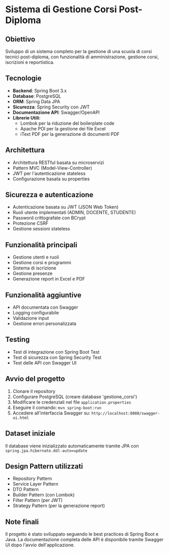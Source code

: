 # Sistema di Gestione Corsi Post-Diploma

## Obiettivo
Sviluppo di un sistema completo per la gestione di una scuola di corsi tecnici post-diploma, con funzionalità di amministrazione, gestione corsi, iscrizioni e reportistica.

## Tecnologie
- **Backend**: Spring Boot 3.x
- **Database**: PostgreSQL
- **ORM**: Spring Data JPA
- **Sicurezza**: Spring Security con JWT
- **Documentazione API**: Swagger/OpenAPI
- **Librerie Utili**: 
  - Lombok per la riduzione del boilerplate code
  - Apache POI per la gestione dei file Excel
  - iText PDF per la generazione di documenti PDF

## Architettura
- Architettura RESTful basata su microservizi
- Pattern MVC (Model-View-Controller)
- JWT per l'autenticazione stateless
- Configurazione basata su properties

## Sicurezza e autenticazione
- Autenticazione basata su JWT (JSON Web Token)
- Ruoli utente implementati (ADMIN, DOCENTE, STUDENTE)
- Password crittografate con BCrypt
- Protezione CSRF
- Gestione sessioni stateless

## Funzionalità principali
- Gestione utenti e ruoli
- Gestione corsi e programmi
- Sistema di iscrizione
- Gestione presenze
- Generazione report in Excel e PDF

## Funzionalità aggiuntive
- API documentata con Swagger
- Logging configurabile
- Validazione input
- Gestione errori personalizzata

## Testing
- Test di integrazione con Spring Boot Test
- Test di sicurezza con Spring Security Test
- Test delle API con Swagger UI

## Avvio del progetto
1. Clonare il repository
2. Configurare PostgreSQL (creare database 'gestione_corsi')
3. Modificare le credenziali nel file `application.properties`
4. Eseguire il comando: `mvn spring-boot:run`
5. Accedere all'interfaccia Swagger su: `http://localhost:8080/swagger-ui.html`

## Dataset iniziale
Il database viene inizializzato automaticamente tramite JPA con `spring.jpa.hibernate.ddl-auto=update`

## Design Pattern utilizzati
- Repository Pattern
- Service Layer Pattern
- DTO Pattern
- Builder Pattern (con Lombok)
- Filter Pattern (per JWT)
- Strategy Pattern (per la generazione report)

## Note finali
Il progetto è stato sviluppato seguendo le best practices di Spring Boot e Java. La documentazione completa delle API è disponibile tramite Swagger UI dopo l'avvio dell'applicazione.